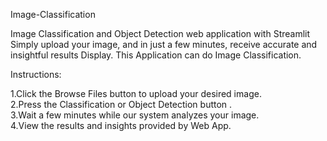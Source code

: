 Image-Classification

Image Classification and Object Detection web application with Streamlit Simply upload your image, and in just a few minutes, receive accurate and insightful results Display. This Application can do Image Classification.

Instructions:

1.Click the Browse Files button to upload your desired image. <br>
2.Press the Classification or Object Detection button . <br>
3.Wait a few minutes while our system analyzes your image. <br>
4.View the results and insights provided by Web App.<br>
